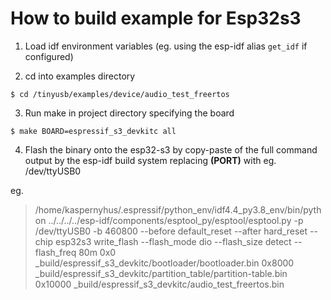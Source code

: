 # How to build example for Esp32s3
1. Load idf environment variables (eg. using the esp-idf alias `get_idf` if configured)

2. cd into examples directory
```
$ cd /tinyusb/examples/device/audio_test_freertos
```

3. Run make in project directory specifying the board
```
$ make BOARD=espressif_s3_devkitc all
```

4. Flash the binary onto the esp32-s3 by copy-paste of the full command output by the esp-idf build system replacing **(PORT)** with eg. /dev/ttyUSB0

eg.

> /home/kaspernyhus/.espressif/python_env/idf4.4_py3.8_env/bin/python ../../../../esp-idf/components/esptool_py/esptool/esptool.py -p /dev/ttyUSB0 -b 460800 --before default_reset --after hard_reset --chip esp32s3  write_flash --flash_mode dio --flash_size detect --flash_freq 80m 0x0 _build/espressif_s3_devkitc/bootloader/bootloader.bin 0x8000 _build/espressif_s3_devkitc/partition_table/partition-table.bin 0x10000 _build/espressif_s3_devkitc/audio_test_freertos.bin